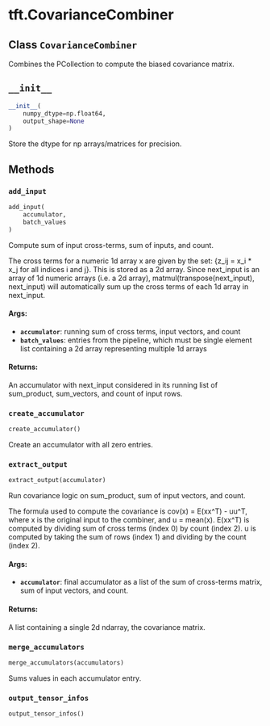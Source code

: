 <div itemscope itemtype="http://developers.google.com/ReferenceObject">
<meta itemprop="name" content="tft.CovarianceCombiner" />
<meta itemprop="path" content="Stable" />
<meta itemprop="property" content="__init__"/>
<meta itemprop="property" content="add_input"/>
<meta itemprop="property" content="create_accumulator"/>
<meta itemprop="property" content="extract_output"/>
<meta itemprop="property" content="merge_accumulators"/>
<meta itemprop="property" content="output_tensor_infos"/>
</div>

# tft.CovarianceCombiner

## Class `CovarianceCombiner`



Combines the PCollection to compute the biased covariance matrix.

<h2 id="__init__"><code>__init__</code></h2>

``` python
__init__(
    numpy_dtype=np.float64,
    output_shape=None
)
```

Store the dtype for np arrays/matrices for precision.



## Methods

<h3 id="add_input"><code>add_input</code></h3>

``` python
add_input(
    accumulator,
    batch_values
)
```

Compute sum of input cross-terms, sum of inputs, and count.

The cross terms for a numeric 1d array x are given by the set:
{z_ij = x_i * x_j for all indices i and j}. This is stored as a 2d array.
Since next_input is an array of 1d numeric arrays (i.e. a 2d array),
matmul(transpose(next_input), next_input) will automatically sum up
the cross terms of each 1d array in next_input.

#### Args:

* <b>`accumulator`</b>: running sum of cross terms, input vectors, and count
* <b>`batch_values`</b>: entries from the pipeline, which must be single element list
      containing a 2d array
  representing multiple 1d arrays


#### Returns:

An accumulator with next_input considered in its running list of
sum_product, sum_vectors, and count of input rows.

<h3 id="create_accumulator"><code>create_accumulator</code></h3>

``` python
create_accumulator()
```

Create an accumulator with all zero entries.

<h3 id="extract_output"><code>extract_output</code></h3>

``` python
extract_output(accumulator)
```

Run covariance logic on sum_product, sum of input vectors, and count.

The formula used to compute the covariance is cov(x) = E(xx^T) - uu^T,
where x is the original input to the combiner, and u = mean(x).
E(xx^T) is computed by dividing sum of cross terms (index 0) by count
(index 2). u is computed by taking the sum of rows (index 1) and dividing by
the count (index 2).

#### Args:

* <b>`accumulator`</b>: final accumulator as a list of the sum of cross-terms matrix,
    sum of input vectors, and count.


#### Returns:

A list containing a single 2d ndarray, the covariance matrix.

<h3 id="merge_accumulators"><code>merge_accumulators</code></h3>

``` python
merge_accumulators(accumulators)
```

Sums values in each accumulator entry.

<h3 id="output_tensor_infos"><code>output_tensor_infos</code></h3>

``` python
output_tensor_infos()
```





